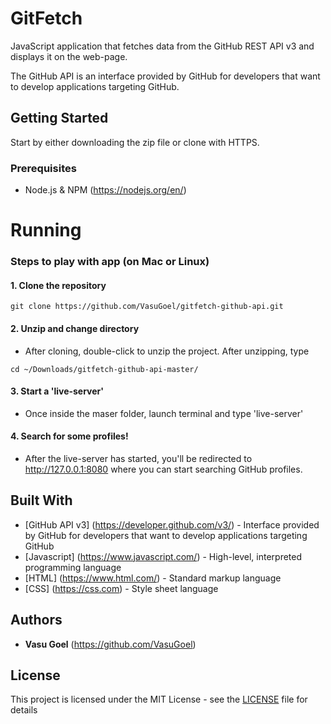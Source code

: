 # GitFetch
JavaScript application that fetches data from the GitHub REST API v3 and displays it on the web-page.

The GitHub API is an interface provided by GitHub for developers that want to develop applications targeting GitHub.

## Getting Started
Start by either downloading the zip file or clone with HTTPS.

### Prerequisites
* Node.js & NPM (https://nodejs.org/en/)

# Running
### Steps to play with app (on Mac or Linux)
#### 1. Clone the repository
```
git clone https://github.com/VasuGoel/gitfetch-github-api.git
```
#### 2. Unzip and change directory
* After cloning, double-click to unzip the project. After unzipping, type
```
cd ~/Downloads/gitfetch-github-api-master/
```
#### 3. Start a 'live-server'
* Once inside the maser folder, launch terminal and type 'live-server'

#### 4. Search for some profiles!

* After the live-server has started, you'll be redirected to http://127.0.0.1:8080 where you can start searching GitHub profiles.

## Built With
* [GitHub API v3] (https://developer.github.com/v3/) - Interface provided by GitHub for developers that want to develop applications targeting GitHub
* [Javascript] (https://www.javascript.com/) - High-level, interpreted programming language
* [HTML] (https://www.html.com/) - Standard markup language
* [CSS] (https://css.com) - Style sheet language

## Authors
* **Vasu Goel** (https://github.com/VasuGoel)

## License
This project is licensed under the MIT License - see the [LICENSE](https://github.com/VasuGoel/gitfetch-github-api/blob/master/LICENSE) file for details
